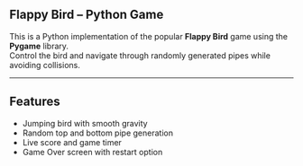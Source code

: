  ## Flappy Bird – Python Game

This is a Python implementation of the popular **Flappy Bird** game using the **Pygame** library.  
Control the bird and navigate through randomly generated pipes while avoiding collisions.  

---

## Features

- Jumping bird with smooth gravity
- Random top and bottom pipe generation
- Live score and game timer
- Game Over screen with restart option

